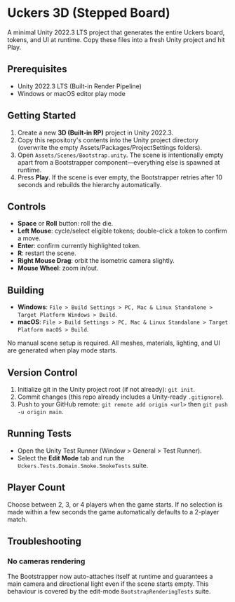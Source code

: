 # Uckers 3D (Stepped Board)

A minimal Unity 2022.3 LTS project that generates the entire Uckers board, tokens, and UI at runtime. Copy these files into a fresh Unity project and hit Play.

## Prerequisites
- Unity 2022.3 LTS (Built-in Render Pipeline)
- Windows or macOS editor play mode

## Getting Started
1. Create a new **3D (Built-in RP)** project in Unity 2022.3.
2. Copy this repository's contents into the Unity project directory (overwrite the empty Assets/Packages/ProjectSettings folders).
3. Open `Assets/Scenes/Bootstrap.unity`. The scene is intentionally empty apart from a Bootstrapper component—everything else is spawned at runtime.
4. Press **Play**. If the scene is ever empty, the Bootstrapper retries after 10 seconds and rebuilds the hierarchy automatically.

## Controls
- **Space** or **Roll** button: roll the die.
- **Left Mouse**: cycle/select eligible tokens; double-click a token to confirm a move.
- **Enter**: confirm currently highlighted token.
- **R**: restart the scene.
- **Right Mouse Drag**: orbit the isometric camera slightly.
- **Mouse Wheel**: zoom in/out.

## Building
- **Windows**: `File > Build Settings > PC, Mac & Linux Standalone > Target Platform Windows > Build`.
- **macOS**: `File > Build Settings > PC, Mac & Linux Standalone > Target Platform macOS > Build`.

No manual scene setup is required. All meshes, materials, lighting, and UI are generated when play mode starts.

## Version Control
1. Initialize git in the Unity project root (if not already): `git init`.
2. Commit changes (this repo already includes a Unity-ready `.gitignore`).
3. Push to your GitHub remote: `git remote add origin <url>` then `git push -u origin main`.

## Running Tests
- Open the Unity Test Runner (Window > General > Test Runner).
- Select the **Edit Mode** tab and run the `Uckers.Tests.Domain.Smoke.SmokeTests` suite.

## Player Count
Choose between 2, 3, or 4 players when the game starts. If no selection is made within a few seconds the game automatically defaults to a 2-player match.

## Troubleshooting

### No cameras rendering
The Bootstrapper now auto-attaches itself at runtime and guarantees a main camera and directional light even if the scene starts empty. This behaviour is covered by the edit-mode `BootstrapRenderingTests` suite.
